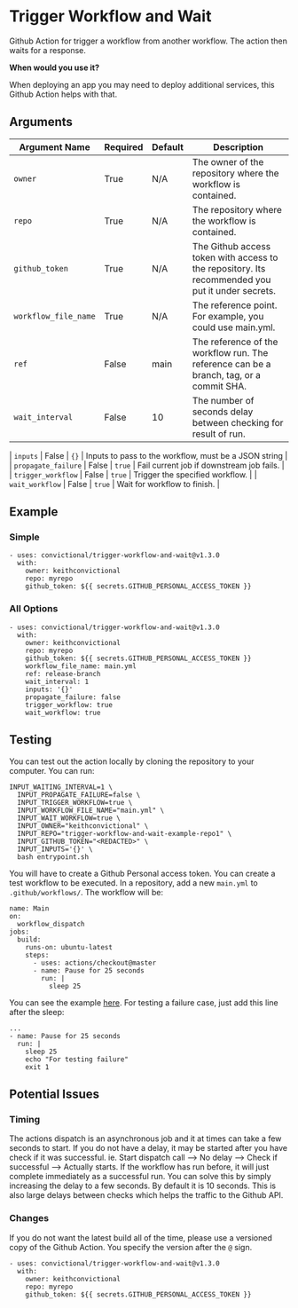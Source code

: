 # Trigger Workflow and Wait

Github Action for trigger a workflow from another workflow. The action then waits for a response.

**When would you use it?**

When deploying an app you may need to deploy additional services, this Github Action helps with that.


## Arguments

| Argument Name         | Required   | Default     | Description           |
| --------------------- | ---------- | ----------- | --------------------- |
| `owner`               | True       | N/A         | The owner of the repository where the workflow is contained. |
| `repo`                | True       | N/A         | The repository where the workflow is contained. |
| `github_token`        | True       | N/A         | The Github access token with access to the repository. Its recommended you put it under secrets. |
| `workflow_file_name`  | True      | N/A      | The reference point. For example, you could use main.yml. |
| `ref`       | False      | main          | The reference of the workflow run. The reference can be a branch, tag, or a commit SHA. |
| `wait_interval`       | False      | 10          | The number of seconds delay between checking for result of run. |

| `inputs`  | False       | `{}`         | Inputs to pass to the workflow, must be a JSON string |
| `propagate_failure`      | False      | `true`        | Fail current job if downstream job fails. |
| `trigger_workflow`       | False      | `true`        | Trigger the specified workflow. |
| `wait_workflow`          | False      | `true`        | Wait for workflow to finish. |


## Example

### Simple

```
- uses: convictional/trigger-workflow-and-wait@v1.3.0
  with:
    owner: keithconvictional
    repo: myrepo
    github_token: ${{ secrets.GITHUB_PERSONAL_ACCESS_TOKEN }}
```

### All Options

```
- uses: convictional/trigger-workflow-and-wait@v1.3.0
  with:
    owner: keithconvictional
    repo: myrepo
    github_token: ${{ secrets.GITHUB_PERSONAL_ACCESS_TOKEN }}
    workflow_file_name: main.yml
    ref: release-branch
    wait_interval: 1
    inputs: '{}'
    propagate_failure: false
    trigger_workflow: true
    wait_workflow: true
```


## Testing

You can test out the action locally by cloning the repository to your computer. You can run:

```
INPUT_WAITING_INTERVAL=1 \
  INPUT_PROPAGATE_FAILURE=false \
  INPUT_TRIGGER_WORKFLOW=true \
  INPUT_WORKFLOW_FILE_NAME="main.yml" \
  INPUT_WAIT_WORKFLOW=true \
  INPUT_OWNER="keithconvictional" \
  INPUT_REPO="trigger-workflow-and-wait-example-repo1" \
  INPUT_GITHUB_TOKEN="<REDACTED>" \
  INPUT_INPUTS='{}' \
  bash entrypoint.sh
```

You will have to create a Github Personal access token. You can create a test workflow to be executed. In a repository, add a new `main.yml` to `.github/workflows/`. The workflow will be:

```
name: Main
on:
  workflow_dispatch
jobs:
  build:
    runs-on: ubuntu-latest
    steps:
      - uses: actions/checkout@master
      - name: Pause for 25 seconds
        run: |
          sleep 25
```

You can see the example [here](https://github.com/keithconvictional/trigger-workflow-and-wait-example-repo1/blob/master/.github/workflows/main.yml). For testing a failure case, just add this line after the sleep:

```
...
- name: Pause for 25 seconds
  run: |
    sleep 25
    echo "For testing failure"
    exit 1
```


## Potential Issues

### Timing

The actions dispatch is an asynchronous job and it at times can take a few seconds to start. If you do not have a delay, it may be started after you have check if it was successful. ie. Start dispatch call --> No delay --> Check if successful --> Actually starts. If the workflow has run before, it will just complete immediately as a successful run. You can solve this by simply increasing the delay to a few seconds. By default it is 10 seconds. This is also large delays between checks which helps the traffic to the Github API.


### Changes

If you do not want the latest build all of the time, please use a versioned copy of the Github Action. You specify the version after the `@` sign.

```
- uses: convictional/trigger-workflow-and-wait@v1.3.0
  with:
    owner: keithconvictional
    repo: myrepo
    github_token: ${{ secrets.GITHUB_PERSONAL_ACCESS_TOKEN }}
```
